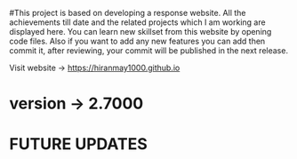 #This project is based on developing a response website. All the achievements till date and the related projects which I am working are displayed here. You can learn new skillset from this website by opening code files. Also if you want to add any new features you can add then commit it, after reviewing, your commit will be published in the next release. 

Visit website -> https://hiranmay1000.github.io
# version -> 2.7000

# FUTURE UPDATES
